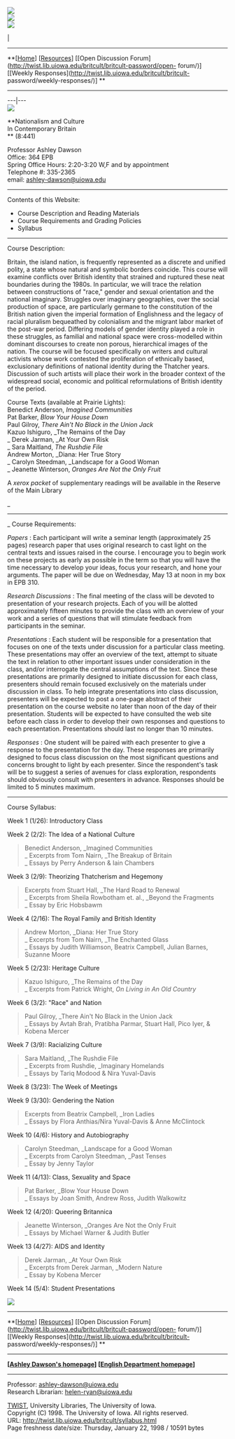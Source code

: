 

**![](images/jack2.gif)  
![](images/jack2.gif)  
![](images/jack2.gif)**

|

* * *

**[[Home](http://twist.lib.uiowa.edu/britcult/index.html)]
[[Resources](http://twist.lib.uiowa.edu/britcult/resources.html)] [[Open
Discussion Forum](http://twist.lib.uiowa.edu/britcult/britcult-password/open-
forum/)] [[Weekly Responses](http://twist.lib.uiowa.edu/britcult/britcult-
password/weekly-responses/)] **  

* * *  
  
---|---  
**![](images/piper1.gif)**

**Nationalism and Culture  
In Contemporary Britain  
** (8:441)

Professor Ashley Dawson  
Office: 364 EPB  
Spring Office Hours: 2:20-3:20 W,F and by appointment  
Telephone #: 335-2365  
email: [ashley-dawson@uiowa.edu](mailto:ashley-dawson@uiowa.edu)

* * *

Contents of this Website:

  * Course Description and Reading Materials
  * Course Requirements and Grading Policies
  * Syllabus

* * *

Course Description:

Britain, the island nation, is frequently represented as a discrete and
unified polity, a state whose natural and symbolic borders coincide. This
course will examine conflicts over British identity that strained and ruptured
these neat boundaries during the 1980s. In particular, we will trace the
relation between constructions of "race," gender and sexual orientation and
the national imaginary. Struggles over imaginary geographies, over the social
production of space, are particularly germane to the constitution of the
British nation given the imperial formation of Englishness and the legacy of
racial pluralism bequeathed by colonialism and the migrant labor market of the
post-war period. Differing models of gender identity played a role in these
struggles, as familial and national space were cross-modelled within dominant
discourses to create non porous, hierarchical images of the nation. The course
will be focused specifically on writers and cultural activists whose work
contested the proliferation of ethnically based, exclusionary definitions of
national identity during the Thatcher years. Discussion of such artists will
place their work in the broader context of the widespread social, economic and
political reformulations of British identity of the period.

  
Course Texts (available at Prairie Lights):  
Benedict Anderson, _Imagined Communities_  
Pat Barker, _Blow Your House Down_  
Paul Gilroy, _There Ain't No Black in the Union Jack_  
Kazuo Ishiguro, _The Remains of the Day  
_ Derek Jarman, _At Your Own Risk  
_ Sara Maitland, _The Rushdie File_  
Andrew Morton, _Diana: Her True Story  
_ Carolyn Steedman, _Landscape for a Good Woman  
_ Jeanette Winterson, _Oranges Are Not the Only Fruit_

A _xerox packet_ of supplementary readings will be available in the Reserve of
the Main Library

_

* * *

_ Course Requirements:

_Papers_ : Each participant will write a seminar length (approximately 25
pages) research paper that uses original research to cast light on the central
texts and issues raised in the course. I encourage you to begin work on these
projects as early as possible in the term so that you will have the time
necessary to develop your ideas, focus your research, and hone your arguments.
The paper will be due on Wednesday, May 13 at noon in my box in EPB 310.

_Research Discussions_ : The final meeting of the class will be devoted to
presentation of your research projects. Each of you will be alotted
approximately fifteen minutes to provide the class with an overview of your
work and a series of questions that will stimulate feedback from participants
in the seminar.

_Presentations_ : Each student will be responsible for a presentation that
focuses on one of the texts under discussion for a particular class meeting.
These presentations may offer an overview of the text, attempt to situate the
text in relation to other important issues under consideration in the class,
and/or interrogate the central assumptions of the text. Since these
presentations are primarily designed to initiate discussion for each class,
presenters should remain focused exclusively on the materials under discussion
in class. To help integrate presentations into class discussion, presenters
will be expected to post a one-page abstract of their presentation on the
course website no later than noon of the day of their presentation. Students
will be expected to have consulted the web site before each class in order to
develop their own responses and questions to each presentation. Presentations
should last no longer than 10 minutes.

_Responses_ : One student will be paired with each presenter to give a
response to the presentation for the day. These responses are primarily
designed to focus class discussion on the most significant questions and
concerns brought to light by each presenter. Since the respondent's task will
be to suggest a series of avenues for class exploration, respondents should
obviously consult with presenters in advance. Responses should be limited to 5
minutes maximum.

* * *

Course Syllabus:  
  
Week 1 (1/26): Introductory Class

Week 2 (2/2): The Idea of a National Culture

> Benedict Anderson, _Imagined Communities  
>  _ Excerpts from Tom Nairn, _The Breakup of Britain  
>  _ Essays by Perry Anderson & Iain Chambers

Week 3 (2/9): Theorizing Thatcherism and Hegemony

> Excerpts from Stuart Hall, _The Hard Road to Renewal  
>  _ Excerpts from Sheila Rowbotham et. al., _Beyond the Fragments  
>  _ Essay by Eric Hobsbawm

Week 4 (2/16): The Royal Family and British Identity

> Andrew Morton, _Diana: Her True Story  
>  _ Excerpts from Tom Nairn, _The Enchanted Glass  
>  _ Essays by Judith Williamson, Beatrix Campbell, Julian Barnes, Suzanne
Moore

Week 5 (2/23): Heritage Culture

> Kazuo Ishiguro, _The Remains of the Day  
>  _ Excerpts from Patrick Wright, _On Living in An Old Country_

Week 6 (3/2): "Race" and Nation

> Paul Gilroy, _There Ain't No Black in the Union Jack  
>  _ Essays by Avtah Brah, Pratibha Parmar, Stuart Hall, Pico Iyer, & Kobena
Mercer

Week 7 (3/9): Racializing Culture

> Sara Maitland, _The Rushdie File  
>  _ Excerpts from Rushdie, _Imaginary Homelands  
>  _ Essays by Tariq Modood & Nira Yuval-Davis

Week 8 (3/23): The Week of Meetings

Week 9 (3/30): Gendering the Nation

> Excerpts from Beatrix Campbell, _Iron Ladies  
>  _ Essays by Flora Anthias/Nira Yuval-Davis & Anne McClintock

Week 10 (4/6): History and Autobiography

> Carolyn Steedman, _Landscape for a Good Woman  
>  _ Excerpts from Carolyn Steedman, _Past Tenses  
>  _ Essay by Jenny Taylor

Week 11 (4/13): Class, Sexuality and Space

> Pat Barker, _Blow Your House Down  
>  _ Essays by Joan Smith, Andrew Ross, Judith Walkowitz

Week 12 (4/20): Queering Britannica

> Jeanette Winterson, _Oranges Are Not the Only Fruit  
>  _ Essays by Michael Warner & Judith Butler

Week 13 (4/27): AIDS and Identity

> Derek Jarman, _At Your Own Risk  
>  _ Excerpts from Derek Jarman, _Modern Nature  
>  _ Essay by Kobena Mercer

Week 14 (5/4): Student Presentations  
  
![](http://twist.lib.uiowa.edu/images/square_trans.gif)

* * *

**[[Home](http://twist.lib.uiowa.edu/britcult/index.html)]
[[Resources](http://twist.lib.uiowa.edu/britcult/resources.html)] [[Open
Discussion Forum](http://twist.lib.uiowa.edu/britcult/britcult-password/open-
forum/)] [[Weekly Responses](http://twist.lib.uiowa.edu/britcult/britcult-
password/weekly-responses/)] **  

* * *

**[[Ashley Dawson's homepage](http://twist.lib.uiowa.edu/adawson/)] [[English
Department homepage](http://www.uiowa.edu/~english/newhomepage/)]**

* * *

Professor: [ashley-dawson@uiowa.edu](mailto:ashley-dawson@uiowa.edu)  
Research Librarian: [helen-ryan@uiowa.edu](mailto:helen-ryan@uiowa.edu)

[TWIST](http://twist.lib.uiowa.edu/), University Libraries, The University of
Iowa.  
Copyright  (C) 1998\. The University of Iowa. All rights reserved.  
URL: http://twist.lib.uiowa.edu/britcult/syllabus.html  
Page freshness date/size: Thursday, January 22, 1998 / 10591 bytes  

